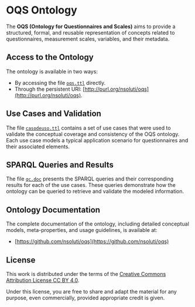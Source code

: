 # OQS Ontology

The **OQS (Ontology for Questionnaires and Scales)** aims to provide a structured, formal, and reusable representation of concepts related to questionnaires, measurement scales, variables, and their metadata.

## Access to the Ontology

The ontology is available in two ways:
- By accessing the file [`oqs.ttl`](./oqs.ttl) directly.
- Through the persistent URI: [http://purl.org/nsoluti/oqs](http://purl.org/nsoluti/oqs).

## Use Cases and Validation

The file [`casodeuso.ttl`](./casodeuso.ttl) contains a set of use cases that were used to validate the conceptual coverage and consistency of the OQS ontology. Each use case models a typical application scenario for questionnaires and their associated elements.

## SPARQL Queries and Results

The file [`qc.doc`](./qc.doc) presents the SPARQL queries and their corresponding results for each of the use cases. These queries demonstrate how the ontology can be queried to retrieve and validate the modeled information.

## Ontology Documentation

The complete documentation of the ontology, including detailed conceptual models, meta-properties, and usage guidelines, is available at:
- [https://github.com/nsoluti/oqs](https://github.com/nsoluti/oqs)

## License

This work is distributed under the terms of the [Creative Commons Attribution License CC BY 4.0](https://creativecommons.org/licenses/by/4.0/legalcode).

Under this license, you are free to share and adapt the material for any purpose, even commercially, provided appropriate credit is given.
